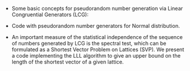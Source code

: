 - Some basic concepts for pseudorandom number generation via Linear Congruential Generators (LCG):

- Code with pseudorandom number generators for Normal distribution.

- An important measure of the statistical independence of the sequence of numbers generated by LCG is the spectral test, which can be formulated as a Shortest Vector Problem on Lattices (SVP). We present a code implementing the LLL algorithm to give an upper bound on the length of the shortest vector of a given lattice.
